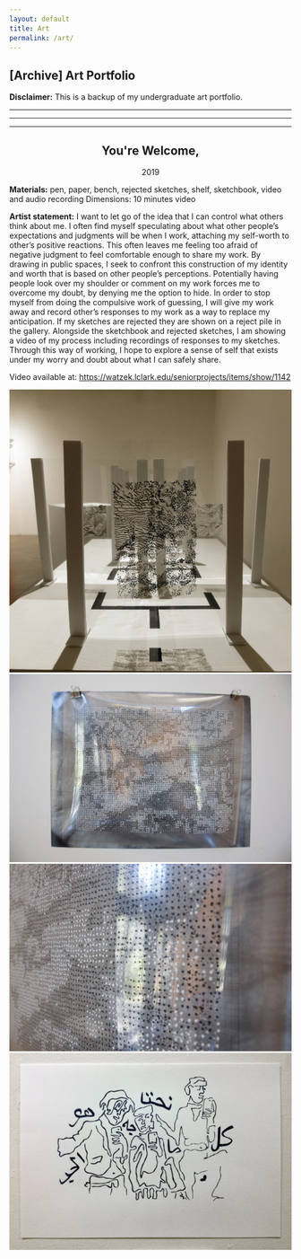 ```yaml
---
layout: default
title: Art
permalink: /art/
---
```


## \[Archive\] Art Portfolio

**Disclaimer:** This is a backup of my undergraduate art portfolio.

***
___
---

<div style="text-align: center;"> 
<h2>You're Welcome,</h2>
2019 </div>

**Materials:** pen, paper, bench, rejected sketches, shelf, sketchbook, video and audio recording
Dimensions: 10 minutes video

**Artist statement:** I want to let go of the idea that I can control what others think about me. I often find myself speculating about what other people’s expectations and judgments will be when I work, attaching my self-worth to other’s positive reactions. This often leaves me feeling too afraid of negative judgment to feel comfortable enough to share my work. By drawing in public spaces, I seek to confront this construction of my identity and worth that is based on other people’s perceptions. Potentially having people look over my shoulder or comment on my work forces me to overcome my doubt, by denying me the option to hide. In order to stop myself from doing the compulsive work of guessing, I will give my work away and record other’s responses to my work as a way to replace my anticipation. If my sketches are rejected they are shown on a reject pile in the gallery. Alongside the sketchbook and rejected sketches, I am showing a video of my process including recordings of responses to my sketches. Through this way of working, I hope to explore a sense of self that exists under my worry and doubt about what I can safely share.

Video available at: https://watzek.lclark.edu/seniorprojects/items/show/1142

![](assets/Harrington_06.jpg)  
![](assets/Harrington_09.jpg)  
![](assets/Harrington_10.jpg)  
![](assets/Harrington_22_1.jpg)
